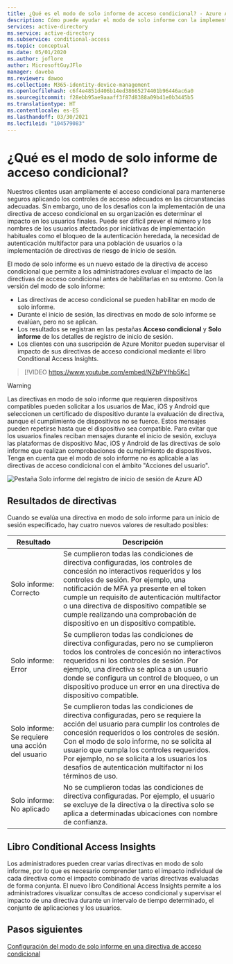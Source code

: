 ```yaml
---
title: ¿Qué es el modo de solo informe de acceso condicional? - Azure Active Directory
description: Cómo puede ayudar el modo de solo informe con la implementación de directivas de acceso condicional
services: active-directory
ms.service: active-directory
ms.subservice: conditional-access
ms.topic: conceptual
ms.date: 05/01/2020
ms.author: joflore
author: MicrosoftGuyJFlo
manager: daveba
ms.reviewer: dawoo
ms.collection: M365-identity-device-management
ms.openlocfilehash: c6f4e4851d406b14ed38665274401b96446ac6a0
ms.sourcegitcommit: f28ebb95ae9aaaff3f87d8388a09b41e0b3445b5
ms.translationtype: HT
ms.contentlocale: es-ES
ms.lasthandoff: 03/30/2021
ms.locfileid: "104579083"
---
```

# <a name="what-is-conditional-access-report-only-mode"></a>¿Qué es el modo de solo informe de acceso condicional?

Nuestros clientes usan ampliamente el acceso condicional para mantenerse seguros aplicando los controles de acceso adecuados en las circunstancias adecuadas. Sin embargo, uno de los desafíos con la implementación de una directiva de acceso condicional en su organización es determinar el impacto en los usuarios finales. Puede ser difícil prever el número y los nombres de los usuarios afectados por iniciativas de implementación habituales como el bloqueo de la autenticación heredada, la necesidad de autenticación multifactor para una población de usuarios o la implementación de directivas de riesgo de inicio de sesión. 

El modo de solo informe es un nuevo estado de la directiva de acceso condicional que permite a los administradores evaluar el impacto de las directivas de acceso condicional antes de habilitarlas en su entorno.  Con la versión del modo de solo informe:

- Las directivas de acceso condicional se pueden habilitar en modo de solo informe.
- Durante el inicio de sesión, las directivas en modo de solo informe se evalúan, pero no se aplican.
- Los resultados se registran en las pestañas **Acceso condicional** y **Solo informe** de los detalles de registro de inicio de sesión.
- Los clientes con una suscripción de Azure Monitor pueden supervisar el impacto de sus directivas de acceso condicional  mediante el libro Conditional Access Insights.

> [!VIDEO https://www.youtube.com/embed/NZbPYfhb5Kc]

> [!WARNING]
> Las directivas en modo de solo informe que requieren dispositivos compatibles pueden solicitar a los usuarios de Mac, iOS y Android que seleccionen un certificado de dispositivo durante la evaluación de directiva, aunque el cumplimiento de dispositivos no se fuerce. Estos mensajes pueden repetirse hasta que el dispositivo sea compatible. Para evitar que los usuarios finales reciban mensajes durante el inicio de sesión, excluya las plataformas de dispositivo Mac, iOS y Android de las directivas de solo informe que realizan comprobaciones de cumplimiento de dispositivos. Tenga en cuenta que el modo de solo informe no es aplicable a las directivas de acceso condicional con el ámbito "Acciones del usuario".

![Pestaña Solo informe del registro de inicio de sesión de Azure AD](./media/concept-conditional-access-report-only/report-only-detail-in-sign-in-log.png)

## <a name="policy-results"></a>Resultados de directivas

Cuando se evalúa una directiva en modo de solo informe para un inicio de sesión especificado, hay cuatro nuevos valores de resultado posibles:

| Resultado | Descripción |
| --- | --- |
| Solo informe: Correcto | Se cumplieron todas las condiciones de directiva configuradas, los controles de concesión no interactivos requeridos y los controles de sesión. Por ejemplo, una notificación de MFA ya presente en el token cumple un requisito de autenticación multifactor o una directiva de dispositivo compatible se cumple realizando una comprobación de dispositivo en un dispositivo compatible. |
| Solo informe: Error | Se cumplieron todas las condiciones de directiva configuradas, pero no se cumplieron todos los controles de concesión no interactivos requeridos ni los controles de sesión. Por ejemplo, una directiva se aplica a un usuario donde se configura un control de bloqueo, o un dispositivo produce un error en una directiva de dispositivo compatible. |
| Solo informe: Se requiere una acción del usuario | Se cumplieron todas las condiciones de directiva configuradas, pero se requiere la acción del usuario para cumplir los controles de concesión requeridos o los controles de sesión. Con el modo de solo informe, no se solicita al usuario que cumpla los controles requeridos. Por ejemplo, no se solicita a los usuarios los desafíos de autenticación multifactor ni los términos de uso.   |
| Solo informe: No aplicado | No se cumplieron todas las condiciones de directiva configuradas. Por ejemplo, el usuario se excluye de la directiva o la directiva solo se aplica a determinadas ubicaciones con nombre de confianza. |

## <a name="conditional-access-insights-workbook"></a>Libro Conditional Access Insights

Los administradores pueden crear varias directivas en modo de solo informe, por lo que es necesario comprender tanto el impacto individual de cada directiva como el impacto combinado de varias directivas evaluadas de forma conjunta. El nuevo libro Conditional Access Insights permite a los administradores visualizar consultas de acceso condicional y supervisar el impacto de una directiva durante un intervalo de tiempo determinado, el conjunto de aplicaciones y los usuarios. 
 
## <a name="next-steps"></a>Pasos siguientes

[Configuración del modo de solo informe en una directiva de acceso condicional](howto-conditional-access-insights-reporting.md)
